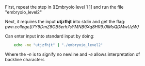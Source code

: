 First, repeat the step in [[Embryoio level 1 ]] and run the file "embryoio_level2"

Next, it requires the input **utjzfhjt** into stdin and get the flag:
	*pwn.college{I7Y6DmZ6GB5erh7sYMNB9Xq8HR9.0lMsQDMwUzW}*

Can enter input into standard input by doing:
```bash
	echo -ne "utjzfhjt" | "./embryoio_level2"
```

Where the *-n* is to signify no newline and *-e* allows interpretation of backline characters

